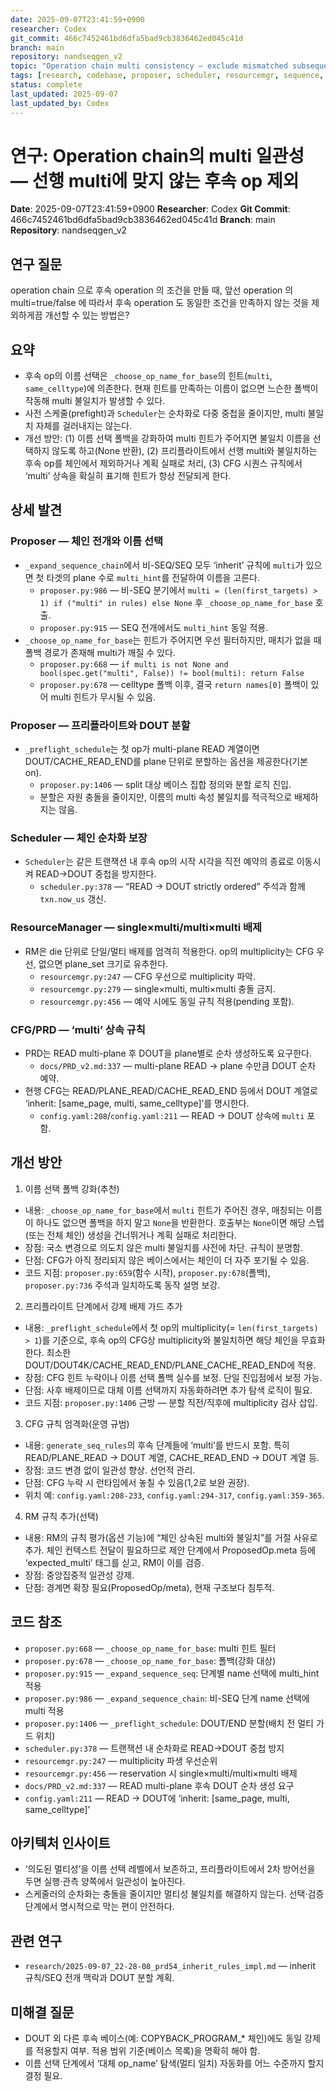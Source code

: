 ```yaml
---
date: 2025-09-07T23:41:59+0900
researcher: Codex
git_commit: 466c7452461bd6dfa5bad9cb3836462ed045c41d
branch: main
repository: nandseqgen_v2
topic: "Operation chain multi consistency — exclude mismatched subsequent ops"
tags: [research, codebase, proposer, scheduler, resourcemgr, sequence, multi]
status: complete
last_updated: 2025-09-07
last_updated_by: Codex
---
```


# 연구: Operation chain의 multi 일관성 — 선행 multi에 맞지 않는 후속 op 제외

**Date**: 2025-09-07T23:41:59+0900
**Researcher**: Codex
**Git Commit**: 466c7452461bd6dfa5bad9cb3836462ed045c41d
**Branch**: main
**Repository**: nandseqgen_v2

## 연구 질문
operation chain 으로 후속 operation 의 조건을 만들 때, 앞선 operation 의 multi=true/false 에 따라서 후속 operation 도 동일한 조건을 만족하지 않는 것을 제외하게끔 개선할 수 있는 방법은?

## 요약
- 후속 op의 이름 선택은 `_choose_op_name_for_base`의 힌트(`multi`, `same_celltype`)에 의존한다. 현재 힌트를 만족하는 이름이 없으면 느슨한 폴백이 작동해 multi 불일치가 발생할 수 있다.
- 사전 스케줄(prefight)과 `Scheduler`는 순차화로 다중 중첩을 줄이지만, multi 불일치 자체를 걸러내지는 않는다.
- 개선 방안: (1) 이름 선택 폴백을 강화하여 multi 힌트가 주어지면 불일치 이름을 선택하지 않도록 하고(None 반환), (2) 프리플라이트에서 선행 multi와 불일치하는 후속 op를 체인에서 제외하거나 계획 실패로 처리, (3) CFG 시퀀스 규칙에서 ‘multi’ 상속을 확실히 표기해 힌트가 항상 전달되게 한다.

## 상세 발견

### Proposer — 체인 전개와 이름 선택
- `_expand_sequence_chain`에서 비-SEQ/SEQ 모두 ‘inherit’ 규칙에 `multi`가 있으면 첫 타겟의 plane 수로 `multi_hint`를 전달하여 이름을 고른다.
  - `proposer.py:986` — 비-SEQ 분기에서 `multi = (len(first_targets) > 1) if ("multi" in rules) else None` 후 `_choose_op_name_for_base` 호출.
  - `proposer.py:915` — SEQ 전개에서도 `multi_hint` 동일 적용.
- `_choose_op_name_for_base`는 힌트가 주어지면 우선 필터하지만, 매치가 없을 때 폴백 경로가 존재해 multi가 깨질 수 있다.
  - `proposer.py:668` — `if multi is not None and bool(spec.get("multi", False)) != bool(multi): return False`
  - `proposer.py:678` — celltype 폴백 이후, 결국 `return names[0]` 폴백이 있어 multi 힌트가 무시될 수 있음.

### Proposer — 프리플라이트와 DOUT 분할
- `_preflight_schedule`는 첫 op가 multi-plane READ 계열이면 DOUT/CACHE_READ_END를 plane 단위로 분할하는 옵션을 제공한다(기본 on).
  - `proposer.py:1406` — split 대상 베이스 집합 정의와 분할 로직 진입.
  - 분할은 자원 충돌을 줄이지만, 이름의 multi 속성 불일치를 적극적으로 배제하지는 않음.

### Scheduler — 체인 순차화 보장
- `Scheduler`는 같은 트랜잭션 내 후속 op의 시작 시각을 직전 예약의 종료로 이동시켜 READ→DOUT 중첩을 방지한다.
  - `scheduler.py:378` — “READ -> DOUT strictly ordered” 주석과 함께 `txn.now_us` 갱신.

### ResourceManager — single×multi/multi×multi 배제
- RM은 die 단위로 단일/멀티 배제를 엄격히 적용한다. op의 multiplicity는 CFG 우선, 없으면 plane_set 크기로 유추한다.
  - `resourcemgr.py:247` — CFG 우선으로 multiplicity 파악.
  - `resourcemgr.py:279` — single×multi, multi×multi 충돌 금지.
  - `resourcemgr.py:456` — 예약 시에도 동일 규칙 적용(pending 포함).

### CFG/PRD — ‘multi’ 상속 규칙
- PRD는 READ multi-plane 후 DOUT을 plane별로 순차 생성하도록 요구한다.
  - `docs/PRD_v2.md:337` — multi-plane READ → plane 수만큼 DOUT 순차 예약.
- 현행 CFG는 READ/PLANE_READ/CACHE_READ_END 등에서 DOUT 계열로 ‘inherit: [same_page, multi, same_celltype]’를 명시한다.
  - `config.yaml:208`/`config.yaml:211` — READ → DOUT 상속에 `multi` 포함.

## 개선 방안

1) 이름 선택 폴백 강화(추천)
- 내용: `_choose_op_name_for_base`에서 `multi` 힌트가 주어진 경우, 매칭되는 이름이 하나도 없으면 폴백을 하지 말고 `None`을 반환한다. 호출부는 `None`이면 해당 스텝(또는 전체 체인) 생성을 건너뛰거나 계획 실패로 처리한다.
- 장점: 국소 변경으로 의도치 않은 multi 불일치를 사전에 차단. 규칙이 분명함.
- 단점: CFG가 아직 정리되지 않은 베이스에서는 체인이 더 자주 포기될 수 있음.
- 코드 지점: `proposer.py:659`(함수 시작), `proposer.py:678`(폴백), `proposer.py:736` 주석과 일치하도록 동작 설명 보강.

2) 프리플라이트 단계에서 강제 배제 가드 추가
- 내용: `_preflight_schedule`에서 첫 op의 multiplicity(= `len(first_targets) > 1`)를 기준으로, 후속 op의 CFG상 multiplicity와 불일치하면 해당 체인을 무효화한다. 최소한 DOUT/DOUT4K/CACHE_READ_END/PLANE_CACHE_READ_END에 적용.
- 장점: CFG 힌트 누락이나 이름 선택 폴백 실수를 보정. 단일 진입점에서 보정 가능.
- 단점: 사후 배제이므로 대체 이름 선택까지 자동화하려면 추가 탐색 로직이 필요.
- 코드 지점: `proposer.py:1406` 근방 — 분할 직전/직후에 multiplicity 검사 삽입.

3) CFG 규칙 엄격화(운영 규범)
- 내용: `generate_seq_rules`의 후속 단계들에 ‘multi’를 반드시 포함. 특히 READ/PLANE_READ → DOUT 계열, CACHE_READ_END → DOUT 계열 등.
- 장점: 코드 변경 없이 일관성 향상. 선언적 관리.
- 단점: CFG 누락 시 런타임에서 놓칠 수 있음(1,2로 보완 권장).
- 위치 예: `config.yaml:208-233`, `config.yaml:294-317`, `config.yaml:359-365`.

4) RM 규칙 추가(선택)
- 내용: RM의 규칙 평가(옵션 기능)에 “체인 상속된 multi와 불일치”를 거절 사유로 추가. 체인 컨텍스트 전달이 필요하므로 제안 단계에서 ProposedOp.meta 등에 ‘expected_multi’ 태그를 싣고, RM이 이를 검증.
- 장점: 중앙집중적 일관성 강제.
- 단점: 경계면 확장 필요(ProposedOp/meta), 현재 구조보다 침투적.

## 코드 참조
- `proposer.py:668` — `_choose_op_name_for_base`: multi 힌트 필터
- `proposer.py:678` — `_choose_op_name_for_base`: 폴백(강화 대상)
- `proposer.py:915` — `_expand_sequence_seq`: 단계별 name 선택에 multi_hint 적용
- `proposer.py:986` — `_expand_sequence_chain`: 비-SEQ 단계 name 선택에 multi 적용
- `proposer.py:1406` — `_preflight_schedule`: DOUT/END 분할(배치 전 멀티 가드 위치)
- `scheduler.py:378` — 트랜잭션 내 순차화로 READ→DOUT 중첩 방지
- `resourcemgr.py:247` — multiplicity 파생 우선순위
- `resourcemgr.py:456` — reservation 시 single×multi/multi×multi 배제
- `docs/PRD_v2.md:337` — READ multi-plane 후속 DOUT 순차 생성 요구
- `config.yaml:211` — READ → DOUT에 ‘inherit: [same_page, multi, same_celltype]’

## 아키텍처 인사이트
- ‘의도된 멀티성’을 이름 선택 레벨에서 보존하고, 프리플라이트에서 2차 방어선을 두면 실행·관측 양쪽에서 일관성이 높아진다.
- 스케줄러의 순차화는 충돌을 줄이지만 멀티성 불일치를 해결하지 않는다. 선택·검증 단계에서 명시적으로 막는 편이 안전하다.

## 관련 연구
- `research/2025-09-07_22-28-08_prd54_inherit_rules_impl.md` — inherit 규칙/SEQ 전개 맥락과 DOUT 분할 계획.

## 미해결 질문
- DOUT 외 다른 후속 베이스(예: COPYBACK_PROGRAM_* 체인)에도 동일 강제를 적용할지 여부. 적용 범위 기준(베이스 목록)을 명확히 해야 함.
- 이름 선택 단계에서 ‘대체 op_name’ 탐색(멀티 일치) 자동화를 어느 수준까지 할지 결정 필요.

